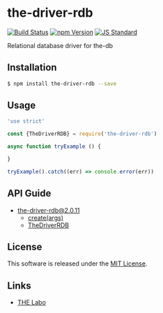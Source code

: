 the-driver-rdb
==========

<!---
This file is generated by the-tmpl. Do not update manually.
--->

<!-- Badge Start -->
<a name="badges"></a>

[![Build Status][bd_travis_shield_url]][bd_travis_url]
[![npm Version][bd_npm_shield_url]][bd_npm_url]
[![JS Standard][bd_standard_shield_url]][bd_standard_url]

[bd_repo_url]: https://github.com/the-labo/the-driver-rdb
[bd_travis_url]: http://travis-ci.org/the-labo/the-driver-rdb
[bd_travis_shield_url]: http://img.shields.io/travis/the-labo/the-driver-rdb.svg?style=flat
[bd_travis_com_url]: http://travis-ci.com/the-labo/the-driver-rdb
[bd_travis_com_shield_url]: https://api.travis-ci.com/the-labo/the-driver-rdb.svg?token=
[bd_license_url]: https://github.com/the-labo/the-driver-rdb/blob/master/LICENSE
[bd_npm_url]: http://www.npmjs.org/package/the-driver-rdb
[bd_npm_shield_url]: http://img.shields.io/npm/v/the-driver-rdb.svg?style=flat
[bd_standard_url]: http://standardjs.com/
[bd_standard_shield_url]: https://img.shields.io/badge/code%20style-standard-brightgreen.svg

<!-- Badge End -->


<!-- Description Start -->
<a name="description"></a>

Relational database driver for the-db

<!-- Description End -->


<!-- Overview Start -->
<a name="overview"></a>



<!-- Overview End -->


<!-- Sections Start -->
<a name="sections"></a>

<!-- Section from "doc/guides/01.Installation.md.hbs" Start -->

<a name="section-doc-guides-01-installation-md"></a>

Installation
-----

```bash
$ npm install the-driver-rdb --save
```


<!-- Section from "doc/guides/01.Installation.md.hbs" End -->

<!-- Section from "doc/guides/02.Usage.md.hbs" Start -->

<a name="section-doc-guides-02-usage-md"></a>

Usage
---------

```javascript
'use strict'

const {TheDriverRDB} = require('the-driver-rdb')

async function tryExample () {

}

tryExample().catch((err) => console.error(err))

```


<!-- Section from "doc/guides/02.Usage.md.hbs" End -->

<!-- Section from "doc/guides/10.API Guide.md.hbs" Start -->

<a name="section-doc-guides-10-a-p-i-guide-md"></a>

API Guide
-----

+ [the-driver-rdb@2.0.11](./doc/api/api.md)
  + [create(args)](./doc/api/api.md#the-driver-rdb-function-create)
  + [TheDriverRDB](./doc/api/api.md#the-driver-r-d-b-class)


<!-- Section from "doc/guides/10.API Guide.md.hbs" End -->


<!-- Sections Start -->


<!-- LICENSE Start -->
<a name="license"></a>

License
-------
This software is released under the [MIT License](https://github.com/the-labo/the-driver-rdb/blob/master/LICENSE).

<!-- LICENSE End -->


<!-- Links Start -->
<a name="links"></a>

Links
------

+ [THE Labo][t_h_e_labo_url]

[t_h_e_labo_url]: https://github.com/the-labo

<!-- Links End -->
